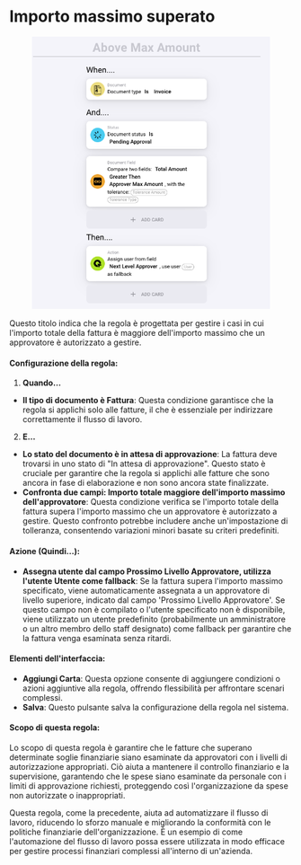 # Importo massimo superato

<figure><img src="../../../.gitbook/assets/Bildschirmfoto 2024-05-03 um 14.51.42.png" alt=""><figcaption></figcaption></figure>

Questo titolo indica che la regola è progettata per gestire i casi in cui l'importo totale della fattura è maggiore dell'importo massimo che un approvatore è autorizzato a gestire.

#### Configurazione della regola:

1. **Quando…**
* **Il tipo di documento è Fattura**: Questa condizione garantisce che la regola si applichi solo alle fatture, il che è essenziale per indirizzare correttamente il flusso di lavoro.
2. **E…**
* **Lo stato del documento è in attesa di approvazione**: La fattura deve trovarsi in uno stato di "In attesa di approvazione". Questo stato è cruciale per garantire che la regola si applichi alle fatture che sono ancora in fase di elaborazione e non sono ancora state finalizzate.
* **Confronta due campi: Importo totale maggiore dell'importo massimo dell'approvatore**: Questa condizione verifica se l'importo totale della fattura supera l'importo massimo che un approvatore è autorizzato a gestire. Questo confronto potrebbe includere anche un'impostazione di tolleranza, consentendo variazioni minori basate su criteri predefiniti.

#### Azione (Quindi…):

* **Assegna utente dal campo Prossimo Livello Approvatore, utilizza l'utente Utente come fallback**: Se la fattura supera l'importo massimo specificato, viene automaticamente assegnata a un approvatore di livello superiore, indicato dal campo 'Prossimo Livello Approvatore'. Se questo campo non è compilato o l'utente specificato non è disponibile, viene utilizzato un utente predefinito (probabilmente un amministratore o un altro membro dello staff designato) come fallback per garantire che la fattura venga esaminata senza ritardi.

#### Elementi dell'interfaccia:

* **Aggiungi Carta**: Questa opzione consente di aggiungere condizioni o azioni aggiuntive alla regola, offrendo flessibilità per affrontare scenari complessi.
* **Salva**: Questo pulsante salva la configurazione della regola nel sistema.

#### Scopo di questa regola:

Lo scopo di questa regola è garantire che le fatture che superano determinate soglie finanziarie siano esaminate da approvatori con i livelli di autorizzazione appropriati. Ciò aiuta a mantenere il controllo finanziario e la supervisione, garantendo che le spese siano esaminate da personale con i limiti di approvazione richiesti, proteggendo così l'organizzazione da spese non autorizzate o inappropriati.

Questa regola, come la precedente, aiuta ad automatizzare il flusso di lavoro, riducendo lo sforzo manuale e migliorando la conformità con le politiche finanziarie dell'organizzazione. È un esempio di come l'automazione del flusso di lavoro possa essere utilizzata in modo efficace per gestire processi finanziari complessi all'interno di un'azienda.
